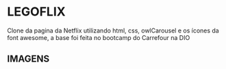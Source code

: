 # LEGOFLIX
Clone da pagina da Netflix utilizando html, css, owlCarousel e os ícones da font awesome, a base foi feita no bootcamp do Carrefour na DIO

## IMAGENS
